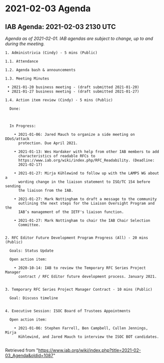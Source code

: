 




2021-02-03 Agenda
=================





IAB Agenda: 2021-02-03 2130 UTC
-------------------------------


*Agenda as of 2021-02-01. IAB agendas are subject to change, up to and during the meeting.*




```
1. Administrivia (Cindy) - 5 mins (Public)

1.1. Attendance

1.2. Agenda bash & announcements

1.3. Meeting Minutes

 • 2021-01-20 business meeting - (draft submitted 2021-01-20) 
 • 2021-01-27 business meeting - (draft submitted 2021-01-27) 

1.4. Action item review (Cindy) - 5 mins (Public)

  Done:



  In Progress:

    • 2021-01-06: Jared Mauch to organize a side meeting on DDoS/attack 
      protection. Due April 2021.

    • 2021-01-13: Wes Hardaker with help from other IAB members to add 
      characteristics of readable RFCs to
      https://www.iab.org/wiki/index.php/RFC_Readability. (Deadline: 
      2021-02-17)

    • 2021-01-27: Mirja Kühlewind to follow up with the LAMPS WG about a 
      wording change in the liaison statement to ISO/TC 154 before sending 
      the liaison from the IAB.

    • 2021-01-27: Mark Nottingham to draft a message to the community 
      outlining the next steps for the Liaison Oversight Program and the 
      IAB’s management of the IETF's liaison function.

    • 2021-01-27: Mark Nottingham to chair the IAB Chair Selection 
      Committee.


2. RFC Editor Future Development Program Progress (All) - 20 mins (Public)

  Goals: Status Update

  Open action item:

    • 2020-10-14: IAB to review the Temporary RFC Series Project Manager 
      contract / RFC Editor future development process. January 2021.


3. Temporary RFC Series Project Manager Contract - 10 mins (Public)

  Goal: Discuss timeline 


4. Executive Session: ISOC Board of Trustees Appointments

  Open action item:

    • 2021-01-06: Stephen Farrell, Ben Campbell, Cullen Jennings, Mirja 
      Kühlewind, and Jared Mauch to interview the ISOC BOT candidates.


```





Retrieved from "<https://www.iab.org/wiki/index.php?title=2021-02-03_Agenda&oldid=1087>"


